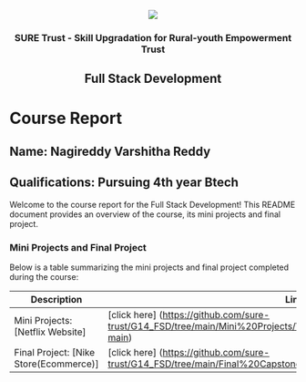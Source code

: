 <!-- PROJECT LOGO -->
<br />

<div align="center">
   <img src='https://user-images.githubusercontent.com/73131499/166115643-d3187f47-d38f-41b2-ae42-5ecbbc60de14.png' />


<h3 align="center">SURE Trust - Skill Upgradation for Rural-youth Empowerment Trust</h3>
  <h2> Full Stack Development </h2>
</div>

# Course Report

## Name: Nagireddy Varshitha Reddy

## Qualifications: Pursuing 4th year Btech

Welcome to the course report for the Full Stack Development! This README document provides an overview of the course, its mini projects and final project.

### Mini Projects and Final Project

Below is a table summarizing the mini projects and final project completed during the course:

| Description                               | Link                                    |
|-------------------------------------------|-----------------------------------------|
| Mini Projects: [Netflix Website]          | [click here]  (https://github.com/sure-trust/G14_FSD/tree/main/Mini%20Projects/VARSHITHA%20REDDY/Netflix-Clone-main)                       |
| Final Project: [Nike Store(Ecommerce)]     | [click here] (https://github.com/sure-trust/G14_FSD/tree/main/Final%20Capstone%20Project/VARSHITHA%20REDDY/one)                        |